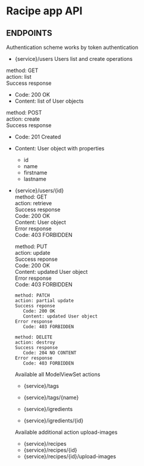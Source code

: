 # Racipe app API

## ENDPOINTS
   
   Authentication scheme works by token authentication
   
- {service}/users
Users list and create operations  
        
method: GET  
action: list  
Success response    
   - Code: 200 OK    
   - Content: list of User objects  
     
method: POST  
action: create  
Success response  
   - Code: 201 Created    
   - Content: User object with properties    
      - id    
      - name    
      - firstname    
      - lastname  
        
- {service}/users/{id}  
   method: GET    
   action: retrieve  
   Success response  
      Code: 200 OK  
      Content: User object  
   Error response  
      Code: 403 FORBIDDEN
  
   method: PUT  
   action: update  
   Success reponse  
      Code: 200 OK  
      Content: updated User object  
   Error response  
      Code: 403 FORBIDDEN
           
      method: PATCH  
      action: partial update
      Success reponse  
         Code: 200 OK  
         Content: updated User object 
      Error response  
         Code: 403 FORBIDDEN
          
      method: DELETE  
      action: destroy  
      Success response  
         Code: 204 NO CONTENT  
      Error response  
         Code: 403 FORBIDDEN
   
  Available all ModelViewSet actions
  - {service}/tags
  - {service}/tags/{name}
  
  - {service}/igredients
  - {service}/igredients/{id}
   
  Available additional action upload-images
  - {service}/recipes
  - {service}/recipes/{id}
  - {service}/recipes/{id}/upload-images
   
    
    
    


